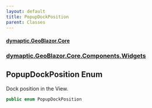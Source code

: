 ```yaml
---
layout: default
title: PopupDockPosition
parent: Classes
---
```

#### [dymaptic.GeoBlazor.Core](index.html 'index')
### [dymaptic.GeoBlazor.Core.Components.Widgets](index.html#dymaptic.GeoBlazor.Core.Components.Widgets 'dymaptic.GeoBlazor.Core.Components.Widgets')

## PopupDockPosition Enum

Dock position in the View.

```csharp
public enum PopupDockPosition
```
